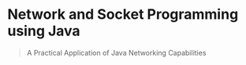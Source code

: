 # Network and Socket Programming using Java
> A Practical Application of Java Networking Capabilities


